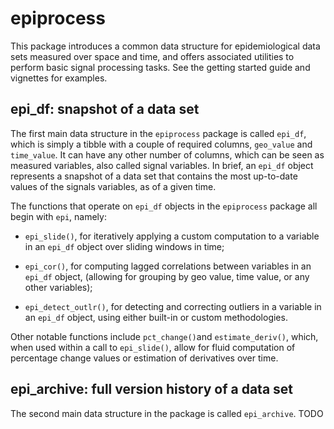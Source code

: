 # epiprocess

This package introduces a common data structure for epidemiological data sets
measured over space and time, and offers associated utilities to perform basic
signal processing tasks. See the getting started guide and vignettes for
examples.

## epi_df: snapshot of a data set

The first main data structure in the `epiprocess` package is called `epi_df`,
which is simply a tibble with a couple of required columns, `geo_value` and
`time_value`. It can have any other number of columns, which can be seen as
measured variables, also called signal variables. In brief, an `epi_df` object
represents a snapshot of a data set that contains the most up-to-date values of
the signals variables, as of a given time.

The functions that operate on `epi_df` objects in the `epiprocess` package all
begin with `epi`, namely: 

- `epi_slide()`, for iteratively applying a custom computation to a variable in
  an `epi_df` object over sliding windows in time; 
  
- `epi_cor()`, for computing lagged correlations between variables in an
  `epi_df` object, (allowing for grouping by geo value, time value, or any other
  variables); 
  
- `epi_detect_outlr()`, for detecting and correcting outliers in a variable in
  an `epi_df` object, using either built-in or custom methodologies. 

Other notable functions include `pct_change()`and `estimate_deriv()`, which,
when used within a call to `epi_slide()`, allow for fluid computation of
percentage change values or estimation of derivatives over time.

## epi_archive: full version history of a data set

The second main data structure in the package is called `epi_archive`. TODO 
